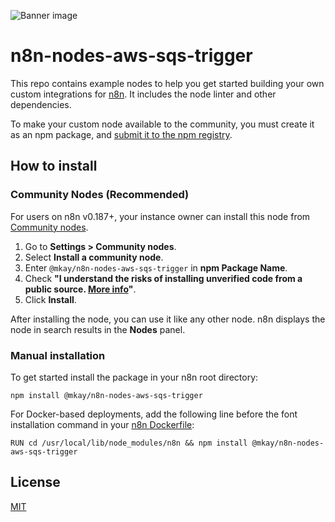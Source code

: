 ![Banner image](https://user-images.githubusercontent.com/10284570/173569848-c624317f-42b1-45a6-ab09-f0ea3c247648.png)

# n8n-nodes-aws-sqs-trigger

This repo contains example nodes to help you get started building your own custom integrations for [n8n](n8n.io). It includes the node linter and other dependencies.

To make your custom node available to the community, you must create it as an npm package, and [submit it to the npm registry](https://docs.npmjs.com/packages-and-modules/contributing-packages-to-the-registry).

## How to install

### Community Nodes (Recommended)

For users on n8n v0.187+, your instance owner can install this node from [Community nodes](https://docs.n8n.io/integrations/community-nodes/installation/).

1. Go to **Settings > Community nodes**.
2. Select **Install a community node**.
3. Enter `@mkay/n8n-nodes-aws-sqs-trigger` in **npm Package Name**.
4. Check **"I understand the risks of installing unverified code from a public source. [More info](https://docs.n8n.io/integrations/community-nodes/risks/)"**.
5. Click **Install**.

After installing the node, you can use it like any other node. n8n displays the node in search results in the **Nodes** panel.

### Manual installation
To get started install the package in your n8n root directory:

`npm install @mkay/n8n-nodes-aws-sqs-trigger`

For Docker-based deployments, add the following line before the font installation command in your [n8n Dockerfile](https://github.com/n8n-io/n8n/blob/master/docker/images/n8n/Dockerfile):

`RUN cd /usr/local/lib/node_modules/n8n && npm install @mkay/n8n-nodes-aws-sqs-trigger`

## License

[MIT](https://github.com/n8n-io/n8n-nodes-starter/blob/master/LICENSE.md)
